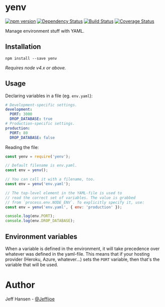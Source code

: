# yenv

[![npm version](https://badge.fury.io/js/yenv.svg)](https://badge.fury.io/js/yenv)
[![Dependency Status](https://david-dm.org/jeffijoe/yenv.svg)](https://david-dm.org/jeffijoe/yenv)
[![Build Status](https://travis-ci.org/jeffijoe/yenv.svg?branch=master)](https://travis-ci.org/jeffijoe/yenv)
[![Coverage Status](https://coveralls.io/repos/github/jeffijoe/yenv/badge.svg?branch=master)](https://coveralls.io/github/jeffijoe/yenv?branch=master)

Manage environment stuff with YAML.

## Installation

```
npm install --save yenv
```

*Requires node v4.x or above.*

## Usage

Declaring variables in a file (eg. `env.yaml`):

```yaml
# Development-specific settings.
development:
  PORT: 3000
  DROP_DATABASE: true
# Production-specific settings.
production:
  PORT: 80
  DROP_DATABASE: false
```

Reading the file:

```javascript
const yenv = require('yenv');

// Default filename is env.yaml.
const env = yenv();

// You can call it with a filename, too.
const env = yenv('env.yaml');

// The top-level element in the YAML-file is used to
// read the correct set of variables. The value is grabbed
// from `process.env.NODE_ENV`. To explicitly specify it, use:
const env = yenv('env.yaml', { env: 'production' });

console.log(env.PORT);
console.log(env.DROP_DATABASE);
```

## Environment variables

When a variable is defined in the environment, it will take precedence over
whatever was defined in the yaml-file.
This means that if your hosting provider (Heroku, Azure, whatever...) sets the
`PORT` variable, then that's the variable that will be used.

# Author

Jeff Hansen - [@Jeffijoe](https://twitter.com/Jeffijoe)